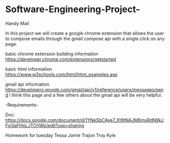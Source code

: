 # Software-Engineering-Project-
Handy Mail 

In this project we will create a google chrome extension that allows the user to compose emails through the gmail compose api with a single click on any page.

basic chrome extension building information https://developer.chrome.com/extensions/getstarted

basic html information https://www.w3schools.com/html/html_examples.asp

gmail api information https://developers.google.com/gmail/api/v1/reference/users/messages/send
I think this page and a few others about the gmail api will be very helpful.

-Requirements-
 
 Doc: https://docs.google.com/document/d/1YNeSbCAye7_Xt9tNAJM6msRdN9kJFyi3aFHpLJTCHWs/edit?usp=sharing


Homework for tuesday
Tessa
Jamie
Trajon
Troy
Kyle
